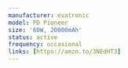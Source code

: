 ```yaml
---
manufacturer: evatronic
model: PD Pioneer
size: '60W, 20000mAh'
status: active
frequency: occasional
links: [https://amzn.to/3NEdHT3]
---
```

